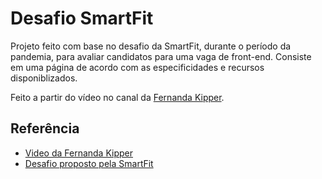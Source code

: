 
# Desafio SmartFit

Projeto feito com base no desafio da SmartFit, durante o período da pandemia, para avaliar candidatos para uma vaga de front-end. Consiste em uma página de acordo com as especificidades e recursos disponiblizados.

Feito a partir do vídeo no canal da [Fernanda Kipper](https://www.youtube.com/@kipperdev).





## Referência

 - [Video da Fernanda Kipper](https://www.youtube.com/watch?v=ozZXMkp8MnQ)
 - [Desafio proposto pela SmartFit](https://github.com/bioritmo/front-end-code-challenge-smartsite)
 

